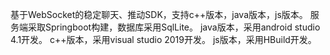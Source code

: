 基于WebSocket的稳定聊天、推动SDK，支持c++版本，java版本，js版本。
服务端采取Springboot构建，数据库采用SqlLite。
java版本，采用android studio 4.1开发。
c++版本，采用visual studio 2019开发。
js版本，采用HBuild开发。
